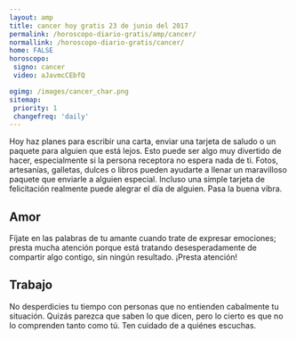 ```yaml
---
layout: amp
title: cancer hoy gratis 23 de junio del 2017 
permalink: /horoscopo-diario-gratis/amp/cancer/
normallink: /horoscopo-diario-gratis/cancer/
home: FALSE
horoscopo:
 signo: cancer
 video: aJavmcCEbfQ

ogimg: /images/cancer_char.png
sitemap:
 priority: 1
 changefreq: 'daily'
---
```



Hoy haz planes para escribir una carta, enviar una tarjeta de saludo o un paquete para alguien que está lejos. Esto puede ser algo muy divertido de hacer, especialmente si la persona receptora no espera nada de ti. Fotos, artesanías, galletas, dulces o libros pueden ayudarte a llenar un maravilloso paquete que enviarle a alguien especial. Incluso una simple tarjeta de felicitación realmente puede alegrar el día de alguien. Pasa la buena vibra.

## Amor

Fíjate en las palabras de tu amante cuando trate de expresar emociones; presta mucha atención porque está tratando desesperadamente de compartir algo contigo, sin ningún resultado. ¡Presta atención!

## Trabajo

No desperdicies tu tiempo con personas que no entienden cabalmente tu situación. Quizás parezca que saben lo que dicen, pero lo cierto es que no lo comprenden tanto como tú. Ten cuidado de a quiénes escuchas.